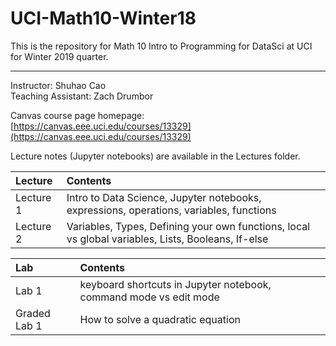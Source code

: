 # UCI-Math10-Winter18
This is the repository for Math 10 Intro to Programming for DataSci at UCI for Winter 2019 quarter.

---------------------------------------------------------

Instructor: Shuhao Cao<br>
Teaching Assistant: Zach Drumbor

Canvas course page homepage: [https://canvas.eee.uci.edu/courses/13329](https://canvas.eee.uci.edu/courses/13329)

Lecture notes (Jupyter notebooks) are available in the Lectures folder.

| Lecture    | Contents |
|:----------|:--------|
|  Lecture 1 | Intro to Data Science, Jupyter notebooks, expressions, operations, variables, functions   |
|  Lecture 2 | Variables, Types, Defining your own functions, local vs global variables, Lists, Booleans, If-else  |



| Lab    | Contents |
|:----------|:--------|
|  Lab 1 | keyboard shortcuts in Jupyter notebook, command mode vs edit mode  |
|  Graded Lab 1 | How to solve a quadratic equation  |

